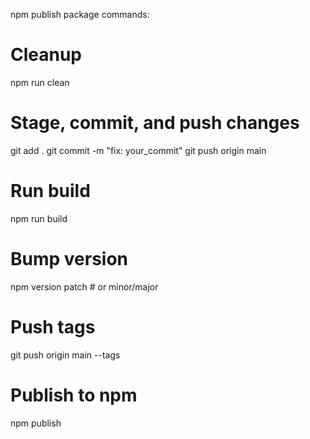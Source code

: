 npm publish package commands:

# Cleanup
npm run clean

# Stage, commit, and push changes
git add .
git commit -m "fix: your_commit"
git push origin main

# Run build
npm run build

# Bump version
npm version patch    # or minor/major

# Push tags
git push origin main --tags

# Publish to npm
npm publish